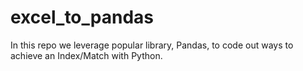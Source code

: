 # excel_to_pandas
In this repo we leverage popular library, Pandas, to code out ways to achieve an Index/Match with Python.

